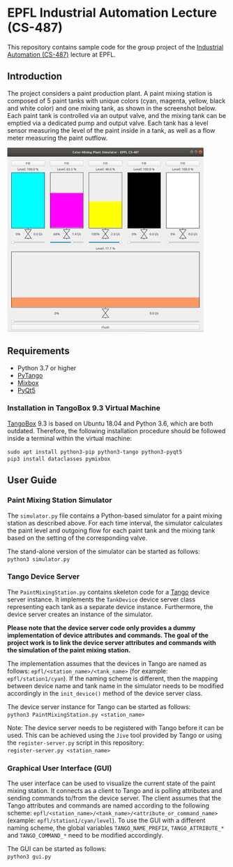 # EPFL Industrial Automation Lecture (CS-487)
This repository contains sample code for the group project of the [Industrial Automation (CS-487)](https://edu.epfl.ch/coursebook/en/industrial-automation-CS-487) lecture at EPFL.

## Introduction
The project considers a paint production plant. A paint mixing station is composed of 5 paint tanks with unique colors (cyan, magenta, yellow, black and white color) and one mixing tank, as shown in the screenshot below. Each paint tank is controlled via an output valve, and the mixing tank can be emptied via a dedicated pump and output valve. Each tank has a level sensor measuring the level of the paint inside in a tank, as well as a flow meter measuring the paint outflow.

![Screenshot](screenshot.png)

## Requirements
* Python 3.7 or higher
* [PyTango](https://pytango.readthedocs.io/)
* [Mixbox](https://github.com/scrtwpns/mixbox)
* [PyQt5](https://pypi.org/project/PyQt5/)


### Installation in TangoBox 9.3 Virtual Machine
[TangoBox](https://tango-controls.readthedocs.io/en/latest/installation/virtualmachine.html) 9.3 is based on Ubuntu 18.04 and Python 3.6, which are both outdated. Therefore, the following installation procedure should be followed inside a terminal within the virtual machine:
```
sudo apt install python3-pip python3-tango python3-pyqt5
pip3 install dataclasses pymixbox
```

## User Guide

### Paint Mixing Station Simulator
The `simulator.py` file contains a Python-based simulator for a paint mixing station as described above. For each time interval, the simulator calculates the paint level and outgoing flow for each paint tank and the mixing tank based on the setting of the corresponding valve.

The stand-alone version of the simulator can be started as follows:  
`python3 simulator.py`

### Tango Device Server
The `PaintMixingStation.py` contains skeleton code for a [Tango](https://www.tango-controls.org/) device server instance. It implements the `TankDevice` device server class representing each tank as a separate device instance. Furthermore, the device server creates an instance of the simulator.

**Please note that the device server code only provides a dummy implementation of device attributes and commands. The goal of the project work is to link the device server attributes and commands with the simulation of the paint mixing station.**

The implementation assumes that the devices in Tango are named as follows: `epfl/<station_name>/<tank_name>` (for example: `epfl/station1/cyan`). If the naming scheme is different, then the mapping between device name and tank name in the simulator needs to be modified accordingly in the `init_device()` method of the device server class.

The device server instance for Tango can be started as follows:  
`python3 PaintMixingStation.py <station_name>`

Note: The device server needs to be registered with Tango before it can be used. This can be achieved using the `Jive` tool provided by Tango or using the `register-server.py` script in this repository:  
`register-server.py <station_name>`

### Graphical User Interface (GUI)
The user interface can be used to visualize the current state of the paint mixing station. It connects as a client to Tango and is polling attributes and sending commands to/from the device server. The client assumes that the Tango attributes and commands are named according to the following scheme: `epfl/<station_name>/<tank_name>/<attribute_or_command_name>` (example: `epfl/station1/cyan/level`). To use the GUI with a different naming scheme, the global variables `TANGO_NAME_PREFIX`, `TANGO_ATTRIBUTE_*` and `TANGO_COMMAND_*` need to be modified accordingly.

The GUI can be started as follows:  
`python3 gui.py`

